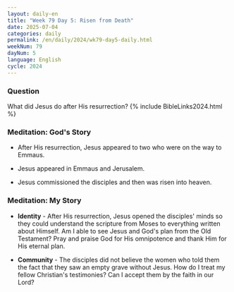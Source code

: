```yaml
---
layout: daily-en
title: "Week 79 Day 5: Risen from Death"
date: 2025-07-04
categories: daily
permalink: /en/daily/2024/wk79-day5-daily.html
weekNum: 79
dayNum: 5
language: English
cycle: 2024
---
```


### Question     
What did Jesus do after His resurrection?
{% include BibleLinks2024.html %} 

### Meditation: God's Story   
+ After His resurrection, Jesus appeared to two who were on the way to Emmaus. 

+ Jesus appeared in Emmaus and Jerusalem. 

+ Jesus commissioned the disciples and then was risen into heaven. 

### Meditation: My Story   
+ **Identity** - After His resurrection, Jesus opened the disciples' minds so they could understand the scripture from Moses to everything written about Himself. Am I able to see Jesus and God's plan from the Old Testament? Pray and praise God for His omnipotence and thank Him for His eternal plan. 

+ **Community** - The disciples did not believe the women who told them the fact that they saw an empty grave without Jesus. How do I treat my fellow Christian's testimonies? Can I accept them by the faith in our Lord? 
